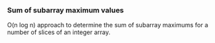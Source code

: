 <h3>Sum of subarray maximum values</h3>

O(n log n) approach to determine the sum of subarray maximums for a number of slices of an integer 
array.